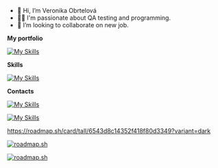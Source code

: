 - 👋 Hi, I’m Veronika Obrtelová
- 👩‍💻 I'm passionate about QA testing and programming.
- 💞️ I’m looking to collaborate on new job.

**My portfolio**

[![My Skills](https://skillicons.dev/icons?i=github)](https://veronikaobrtelova.netlify.app)

**Skills**

[![My Skills](https://skillicons.dev/icons?i=pycharm,vscode,python,selenium,html,css,js)](https://skillicons.dev)

**Contacts**


[![My Skills](https://skillicons.dev/icons?i=linkedin)](https://www.linkedin.com/in/veronika-obrtelov%C3%A1/)


[![My Skills](https://skillicons.dev/icons?i=gmail)](https://mail.google.com/mail/?view=cm&fs=1&to=veronika.obrtelova181@gmail.com)


https://roadmap.sh/card/tall/6543d8c14352f418f80d3349?variant=dark

[![roadmap.sh](https://roadmap.sh/card/tall/6543d8c14352f418f80d3349?variant=dark)](https://roadmap.sh)

<a href="https://roadmap.sh"><img src="https://roadmap.sh/card/tall/6543d8c14352f418f80d3349?variant=dark" alt="roadmap.sh"/></a>
